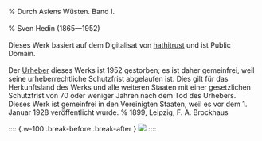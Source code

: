﻿% Durch Asiens Wüsten. Band I.<br /><br />
% Sven Hedin (1865—1952)<br /><br />
 Dieses Werk basiert auf dem Digitalisat von [hathitrust](https://babel.hathitrust.org/cgi/pt?id=njp.32101057192286&view=1up&seq=11&skin=2021) und ist Public Domain.
  <br /><br />Der [Urheber](https://de.wikipedia.org/wiki/Sven_Hedin) dieses Werks ist 1952 gestorben; es ist daher gemeinfrei,
  weil seine urheberrechtliche Schutzfrist abgelaufen ist.
  Dies gilt für das Herkunftsland des Werks und alle weiteren Staaten mit einer
  gesetzlichen Schutzfrist von 70 oder weniger Jahren nach dem Tod des Urhebers.
  Dieses Werk ist gemeinfrei in den Vereinigten Staaten, weil es vor dem 1. Januar 1928 veröffentlicht wurde.
% 1899,	Leipzig, F. A. Brockhaus

:::: {.w-100 .break-before .break-after }
![](cover.jpg "")
::::
